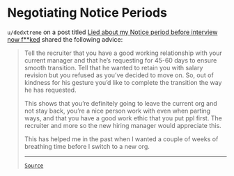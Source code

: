 # Negotiating Notice Periods

`u/dedxtreme` on a post titled [Lied about my Notice period before interview now f**ked](https://www.reddit.com/r/developersIndia/comments/1b875sd/lied_about_my_notice_period_before_interview_now/) shared the following advice:

<blockquote>

Tell the recruiter that you have a good working relationship with your current manager and that he’s requesting for 45-60 days to ensure smooth transition. Tell that he wanted to retain you with salary revision but you refused as you’ve decided to move on. So, out of kindness for his gesture you’d like to complete the transition the way he has requested.

This shows that you’re definitely going to leave the current org and not stay back, you’re a nice person work with even when parting ways, and that you have a good work ethic that you put ppl first. The recruiter and more so the new hiring manager would appreciate this.

This has helped me in the past when I wanted a couple of weeks of breathing time before I switch to a new org.

---

[`Source`](https://www.reddit.com/r/developersIndia/comments/1b875sd/comment/ktpodj4/?utm_source=share&utm_medium=web3x&utm_name=web3xcss&utm_term=1&utm_content=share_button)

</blockquote>